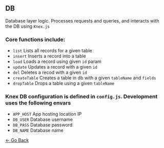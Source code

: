 ## DB
Database layer logic. Processes requests and queries, and interacts with the DB using `Knex.js`

### Core functions include:
* `list` Lists all records for a given table
* `insert` Inserts a record into a table
* `load` Loads a record using given `id` param
* `update` Updates a record with a given `id`
* `del` Deletes a recod with a given `id`
* `createTable` Creates a table in db with a given `tableName` and `fields`
* `dropTable` Drops a table using a given `tableName`

### Knex DB configuration is defined in `config.js`. Development uses the following envars
* `APP_HOST` App hosting location IP
* `DB_USER` Database username
* `DB_PASS` Database password
* `DB_NAME`	Database name

[&larr; Go Back](../README.md)